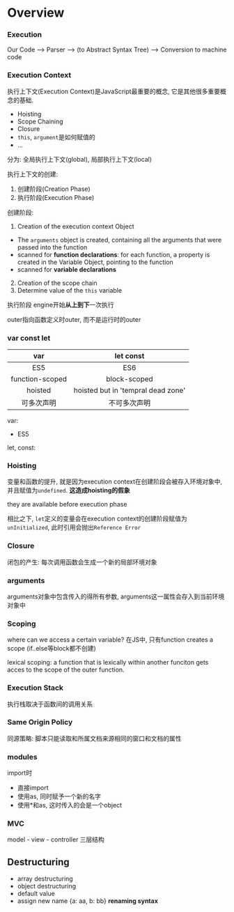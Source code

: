# Overview

### Execution
Our Code --> Parser --> (to Abstract Syntax Tree) --> Conversion to machine code

### Execution Context
执行上下文(Execution Context)是JavaScript最重要的概念, 它是其他很多重要概念的基础.
- Hoisting
- Scope Chaining
- Closure
- `this`, `argument`是如何赋值的
- ...

分为: 全局执行上下文(global), 局部执行上下文(local)

执行上下文的创建:
1. 创建阶段(Creation Phase)
2. 执行阶段(Execution Phase)

创建阶段:
1. Creation of the execution context Object
 - The `arguments` object is created, containing all the arguments that were passed into the function
 - scanned for **function declarations**: for each function, a property is created in the Variable Object, pointing to the function
 - scanned for **variable declarations**
2. Creation of the scope chain
3. Determine value of the `this` variable

执行阶段
engine开始**从上到下**一次执行

outer指向函数定义时outer, 而不是运行时的outer



### var const let
|var|let const|
|:---:|:---:|
|ES5|ES6|
|function-scoped|block-scoped|
|hoisted|hoisted but in 'tempral dead zone'|
|可多次声明|不可多次声明|


var:
- ES5

let, const:




### Hoisting
变量和函数的提升, 就是因为execution context在创建阶段会被存入环境对象中, 并且赋值为`undefined`. **这造成hoisting的假象**

they are available before execution phase

相比之下, `let`定义的变量会在execution context的创建阶段赋值为`unInitialized`, 此时引用会抛出`Reference Error`




### Closure
闭包的产生: 每次调用函数会生成一个新的局部环境对象


### arguments
arguments对象中包含传入的得所有参数, arguments这一属性会存入到当前环境对象中





### Scoping
where can we access a certain variable?
在JS中, 只有function creates a scope (if..else等block都不创建)

lexical scoping: a function that is lexically within another funciton gets acces to the scope of the outer function.

### Execution Stack
执行栈取决于函数间的调用关系 


### Same Origin Policy
同源策略: 脚本只能读取和所属文档来源相同的窗口和文档的属性


### modules

import时
- 直接import
- 使用as, 同时赋予一个新的名字
- 使用*和as, 这时传入的会是一个object


### MVC

model - view - controller 三层结构



## Destructuring

- array destructuring
- object destructuring
- default value
- assign new name {a: aa, b: bb} **renaming syntax**

